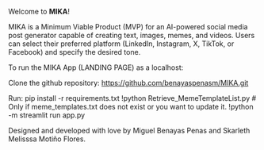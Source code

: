 Welcome to **MIKA**!

MIKA is a Minimum Viable Product (MVP) for an AI-powered social media post generator capable of creating text, images, memes, and videos. Users can select their preferred platform (LinkedIn, Instagram, X, TikTok, or Facebook) and specify the desired tone.

To run the MIKA App (LANDING PAGE) as a localhost:

Clone the github repository:
https://github.com/benayaspenasm/MIKA.git

Run: 
pip install -r requirements.txt
!python Retrieve_MemeTemplateList.py # Only if meme_templates.txt does not exist or you want to update it. 
!python -m streamlit run app.py


Designed and developed with love by Miguel Benayas Penas and Skarleth Melisssa Motiño Flores.
